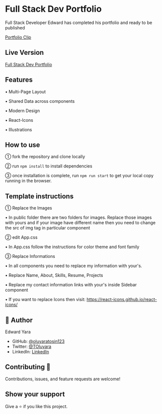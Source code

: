 # Full Stack Dev Portfolio

Full Stack Developer Edward has completed his portfolio and ready to be published

[Portfolio Clip](https://user-images.githubusercontent.com/83566118/184479864-2fa66daf-0ff7-48f5-ae2b-6315f27f1ca0.mp4)

## Live Version
[Full Stack Dev Portfolio](https://heroic-cocada-22c5c0.netlify.app/)

## Features

• Multi-Page Layout

• Shared Data across components

• Modern Design

• React-Icons

• Illustrations

## How to use

① fork the repository and clone locally

② run `npm install` to install dependencies

③ once installation is complete, run `npm run start` to get your local copy running in the browser.

## Template instructions

① Replace the Images
    
• In public folder there are two folders for images. Replace those images with yours and if your image have different name  then you need to change the src of img tag in particular component

② edit App.css
    
• In App.css follow the instructions for color theme and font family

③ Replace Informations
    
• In all components you need to replace my information with your's.

• Replace Name, About, Skills, Resume, Projects

• Replace my contact information links with your's inside Sidebar component

• If you want to replace Icons then visit: https://react-icons.github.io/react-icons/
     
## 👤 Author 
Edward Yara  
- GitHub: [@oluyaratosin123](https://github.com/oluyaratosin123)
- Twitter: [@TOluyara](https://twitter.com/TOluyara)
- LinkedIn: [LinkedIn](https://www.linkedin.com/in/edward-oluyara/)

## Contributing :handshake:
Contributions, issues, and feature requests are welcome!

## Show your support
Give a :star: if you like this project.
